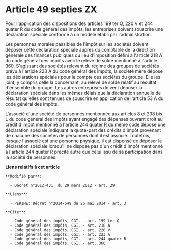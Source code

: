 # Article 49 septies ZX

Pour l'application des dispositions des articles 199 ter Q, 220 V et 244 quater R du code général des impôts, les entreprises
doivent souscrire une déclaration spéciale conforme à un modèle établi par l'administration. 

Les personnes morales passibles de l'impôt sur les sociétés doivent déposer cette déclaration spéciale auprès du comptable de
la direction générale des finances publiques du lieu d'imposition défini à l'article 218 A du code général des impôts avec le
relevé de solde mentionné à l'article 360. S'agissant des sociétés relevant du régime des groupes de sociétés prévu à
l'article 223 A du code général des impôts, la société mère dépose les déclarations spéciales pour le compte des sociétés du
groupe. Elle les joint, y compris celle la concernant, au relevé de solde relatif au résultat d'ensemble du groupe. Les
autres entreprises doivent déposer la déclaration spéciale dans les mêmes délais que la déclaration annuelle de résultat
qu'elles sont tenues de souscrire en application de l'article 53 A du code général des impôts. 

L'associé d'une société de personnes mentionnée aux articles 8 et 238 bis L du code général des impôts ayant engagé des
dépenses ouvrant droit au crédit d'impôt mentionné à l'article 244 quater R du même code dépose une déclaration spéciale
indiquant la quote-part des crédits d'impôt provenant de chacune des sociétés de personnes dont il est associé. Toutefois,
lorsque l'associé est une personne physique, il est dispensé de déposer la déclaration spéciale lorsqu'il ne dispose pas d'un
crédit d'impôt mentionné à l'article 244 quater R précité autre que celui issu de sa participation dans la société de
personnes.

**Liens relatifs à cet article**

	**Modifié par**:

	  - Décret n°2012-431  du 29 mars 2012 - art. 29

	**Liens**:

	  - PERIME: Décret n°2014-549 du 26 mai 2014 - art. 3

	**Cite**:

	  - Code général des impôts, CGI. - art. 199 ter Q
	  - Code général des impôts, CGI. - art. 218 A
	  - Code général des impôts, CGI. - art. 220 V
	  - Code général des impôts, CGI. - art. 223 A
	  - Code général des impôts, CGI. - art. 244 quater R
	  - Code général des impôts, CGI. - art. 360
